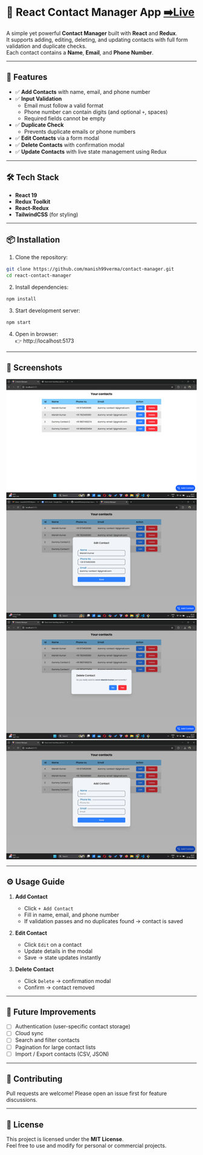 # 📇 React Contact Manager App [➡️Live](https://contact-manager-beta-seven.vercel.app/)

A simple yet powerful **Contact Manager** built with **React** and **Redux**.  
It supports adding, editing, deleting, and updating contacts with full form validation and duplicate checks.  
Each contact contains a **Name**, **Email**, and **Phone Number**.

---

## 🚀 Features

- ✅ **Add Contacts** with name, email, and phone number
- ✅ **Input Validation**
  - Email must follow a valid format
  - Phone number can contain digits (and optional `+`, spaces)
  - Required fields cannot be empty
- ✅ **Duplicate Check**
  - Prevents duplicate emails or phone numbers
- ✅ **Edit Contacts** via a form modal
- ✅ **Delete Contacts** with confirmation modal
- ✅ **Update Contacts** with live state management using Redux

---

## 🛠️ Tech Stack

- **React 19**
- **Redux Toolkit**
- **React-Redux**
- **TailwindCSS** (for styling)

---

## 📦 Installation

1. Clone the repository:

```bash
git clone https://github.com/manish99verma/contact-manager.git
cd react-contact-manager
```

2. Install dependencies:

```bash
npm install
```

3. Start development server:

```bash
npm start
```

4. Open in browser:  
   👉 http://localhost:5173

---

## 📸 Screenshots

![ScreenShot1](./scrennshots/screenshot-1.png)
![ScreenShot2](./scrennshots/screenshot-2.png)
![ScreenShot3](./scrennshots/screenshot-3.png)
![ScreenShot4](./scrennshots/screenshot-4.png)

---

## ⚙️ Usage Guide

1. **Add Contact**

   - Click `+ Add Contact`
   - Fill in name, email, and phone number
   - If validation passes and no duplicates found → contact is saved

2. **Edit Contact**

   - Click `Edit` on a contact
   - Update details in the modal
   - Save → state updates instantly

3. **Delete Contact**
   - Click `Delete` → confirmation modal
   - Confirm → contact removed

---

## 🎯 Future Improvements

- [ ] Authentication (user-specific contact storage)
- [ ] Cloud sync
- [ ] Search and filter contacts
- [ ] Pagination for large contact lists
- [ ] Import / Export contacts (CSV, JSON)

---

## 🤝 Contributing

Pull requests are welcome! Please open an issue first for feature discussions.

---

## 📄 License

This project is licensed under the **MIT License**.  
Feel free to use and modify for personal or commercial projects.
